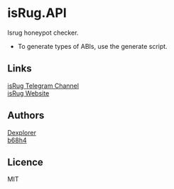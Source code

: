 # isRug.API

Isrug honeypot checker.

- To generate types of ABIs, use the generate script.

<h2>Links</h2>
<a href="https://t.me/isrugapp">isRug Telegram Channel</a> <br /> 
<a href="https://isrug.app">isRug Website</a>

<h2>Authors</h2>
<a href="https://github.com/Thedexplorer">Dexplorer</a> <br /> 
<a href="https://github.com/b68h4">b68h4</a>

<h2>Licence</h2>
MIT
